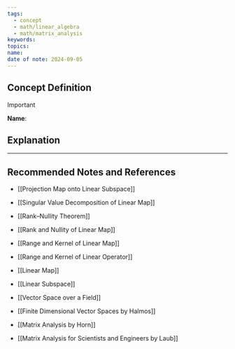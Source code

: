 ```yaml
---
tags:
  - concept
  - math/linear_algebra
  - math/matrix_analysis
keywords: 
topics: 
name: 
date of note: 2024-09-05
---
```


## Concept Definition

>[!important]
>**Name**: 



## Explanation





-----------
##  Recommended Notes and References


- [[Projection Map onto Linear Subspace]]
- [[Singular Value Decomposition of Linear Map]]


- [[Rank–Nullity Theorem]]
- [[Rank and Nullity of Linear Map]]
- [[Range and Kernel of Linear Map]]
- [[Range and Kernel of Linear Operator]]
- [[Linear Map]]
- [[Linear Subspace]]
- [[Vector Space over a Field]]


- [[Finite Dimensional Vector Spaces by Halmos]]
- [[Matrix Analysis by Horn]]
- [[Matrix Analysis for Scientists and Engineers by Laub]]